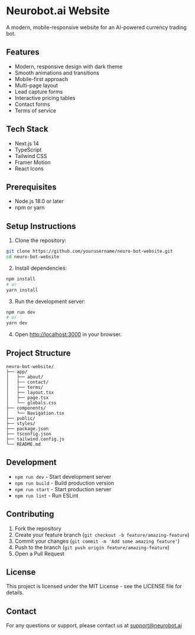 # Neurobot.ai Website

A modern, mobile-responsive website for an AI-powered currency trading bot.

## Features

- Modern, responsive design with dark theme
- Smooth animations and transitions
- Mobile-first approach
- Multi-page layout
- Lead capture forms
- Interactive pricing tables
- Contact forms
- Terms of service

## Tech Stack

- Next.js 14
- TypeScript
- Tailwind CSS
- Framer Motion
- React Icons

## Prerequisites

- Node.js 18.0 or later
- npm or yarn

## Setup Instructions

1. Clone the repository:
```bash
git clone https://github.com/yourusername/neuro-bot-website.git
cd neuro-bot-website
```

2. Install dependencies:
```bash
npm install
# or
yarn install
```

3. Run the development server:
```bash
npm run dev
# or
yarn dev
```

4. Open [http://localhost:3000](http://localhost:3000) in your browser.

## Project Structure

```
neuro-bot-website/
├── app/
│   ├── about/
│   ├── contact/
│   ├── terms/
│   ├── layout.tsx
│   ├── page.tsx
│   └── globals.css
├── components/
│   └── Navigation.tsx
├── public/
├── styles/
├── package.json
├── tsconfig.json
├── tailwind.config.js
└── README.md
```

## Development

- `npm run dev` - Start development server
- `npm run build` - Build production version
- `npm run start` - Start production server
- `npm run lint` - Run ESLint

## Contributing

1. Fork the repository
2. Create your feature branch (`git checkout -b feature/amazing-feature`)
3. Commit your changes (`git commit -m 'Add some amazing feature'`)
4. Push to the branch (`git push origin feature/amazing-feature`)
5. Open a Pull Request

## License

This project is licensed under the MIT License - see the LICENSE file for details.

## Contact

For any questions or support, please contact us at support@neurobot.ai 